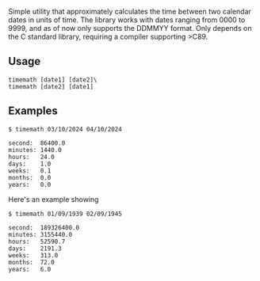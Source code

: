Simple utility that approximately calculates the time between two calendar dates in units of time.
The library works with dates ranging from 0000 to 9999, and as of now only supports the DDMMYY format.
Only depends on the C standard library, requiring a compiler supporting >C89.

## Usage
```console
timemath [date1] [date2]\
timemath [date2] [date1]
```
## Examples
```console
$ timemath 03/10/2024 04/10/2024

second:  86400.0
minutes: 1440.0
hours:   24.0
days:    1.0
weeks:   0.1
months:  0.0
years:   0.0
```

Here's an example showing
```console
$ timemath 01/09/1939 02/09/1945

second:  189326400.0
minutes: 3155440.0
hours:   52590.7
days:    2191.3
weeks:   313.0
months:  72.0
years:   6.0
```